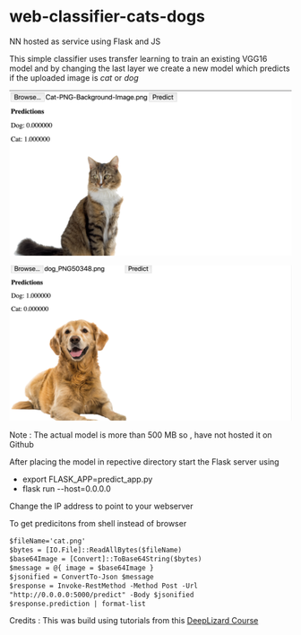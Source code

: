 # web-classifier-cats-dogs

NN hosted as service using Flask and JS

This simple classifier uses transfer learning to train an existing VGG16 model and by changing the last layer we create a new model which predicts if the uploaded image is _cat_ or _dog_

![cat](/cat.png)

![dog](/dog.png)

Note : The actual model is more than 500 MB so , have not hosted it on Github

After placing the model in repective directory start the Flask server using

- export FLASK_APP=predict_app.py
- flask run --host=0.0.0.0

Change the IP address to point to your webserver

To get predicitons from shell instead of browser

```console
$fileName='cat.png'        
$bytes = [IO.File]::ReadAllBytes($fileName)
$base64Image = [Convert]::ToBase64String($bytes)
$message = @{ image = $base64Image }
$jsonified = ConvertTo-Json $message
$response = Invoke-RestMethod -Method Post -Url "http://0.0.0.0:5000/predict" -Body $jsonified
$response.prediction | format-list
```

Credits : This was build using tutorials from this [DeepLizard Course](https://deeplizard.com/learn/playlist/PLZbbT5o_s2xrwRnXk_yCPtnqqo4_u2YGL)
